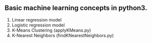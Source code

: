 <h2>Basic machine learning concepts in python3.</h2>
<ol>
  <li>Linear regression model</li>
  <li>Logistic regression model</li>
  <li>K-Means Clustering (applyKMeans.py)</li>
  <li>K-Nearest Neighbors (findKNearestNeighbors.py)</li>
</ol>
